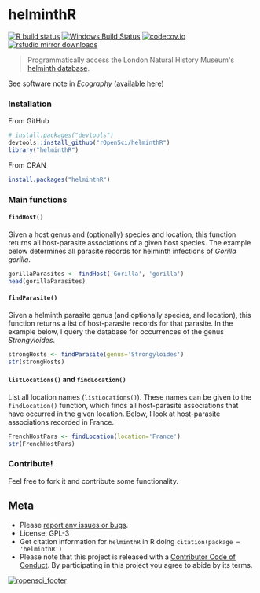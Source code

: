 helminthR
=======

[![R build status](https://github.com/ropensci/helminthR/workflows/R-CMD-check/badge.svg)](https://github.com/ropensci/helminthR/actions)
[![Windows Build Status](https://ci.appveyor.com/api/projects/status/rmq9euldm5gy9qup?svg=true)](https://ci.appveyor.com/project/taddallas/helminthr)
[![codecov.io](https://codecov.io/github/ropensci/helminthR/coverage.svg?branch=master)](https://codecov.io/github/ropensci/helminthR?branch=master)
[![rstudio mirror downloads](https://cranlogs.r-pkg.org/badges/helminthR)](https://github.com/r-hub/cranlogs.app)


> Programmatically access the London Natural History Museum's [helminth database](https://www.nhm.ac.uk/research-curation/scientific-resources/taxonomy-systematics/host-parasites/index.html).

See software note in _Ecography_ ([available here](https://onlinelibrary.wiley.com/doi/full/10.1111/ecog.02131))


### Installation

From GitHub


```r
# install.packages("devtools")
devtools::install_github("rOpenSci/helminthR")
library("helminthR")
```

From CRAN


```r
install.packages("helminthR")
```



### Main functions

#### `findHost()`

Given a host genus and (optionally) species and location, this function returns all host-parasite associations of a given host species. The example below determines all parasite records for helminth infections of _Gorilla gorilla_.


```r
gorillaParasites <- findHost('Gorilla', 'gorilla')
head(gorillaParasites)
```

#### `findParasite()`

Given a helminth parasite genus (and optionally species, and location), this function returns a list of host-parasite records for that parasite. In the example below, I query the database for occurrences of the genus _Strongyloides_.


```r
strongHosts <- findParasite(genus='Strongyloides')
str(strongHosts)
```



#### `listLocations()` and `findLocation()`

List all location names (`listLocations()`). These names can be given to the `findLocation()` function, which finds all host-parasite associations that have occurred in the given location. Below, I look at host-parasite associations recorded in France.



```r
FrenchHostPars <- findLocation(location='France')
str(FrenchHostPars)
```




### Contribute!

Feel free to fork it and contribute some functionality.  



## Meta

* Please [report any issues or bugs](https://github.com/ropensci/helminthR/issues).
* License: GPL-3
* Get citation information for `helminthR` in R doing `citation(package = 'helminthR')`
* Please note that this project is released with a [Contributor Code of Conduct](https://www.contributor-covenant.org/).
By participating in this project you agree to abide by its terms.

[![ropensci_footer](https://ropensci.org/public_images/github_footer.png)](https://ropensci.org)
